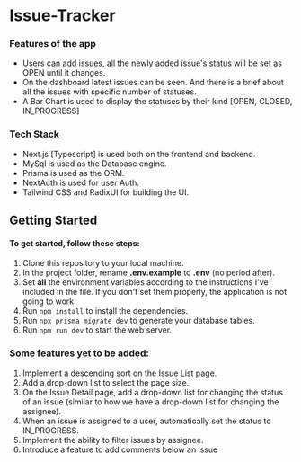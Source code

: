 # Issue-Tracker

### Features of the app

- Users can add issues, all the newly added issue's status will be set as OPEN until it changes.
- On the dashboard latest issues can be seen. And there is a brief about all the issues with specific number of statuses.
- A Bar Chart is used to display the statuses by their kind [OPEN, CLOSED, IN_PROGRESS]

### Tech Stack

- Next.js [Typescript] is used both on the frontend and backend.
- MySql is used as the Database engine.
- Prisma is used as the ORM.
- NextAuth is used for user Auth.
- Tailwind CSS and RadixUI for building the UI.

## Getting Started

#### To get started, follow these steps:

1. Clone this repository to your local machine.
2. In the project folder, rename **.env.example** to **.env** (no period after).
3. Set **all** the environment variables according to the instructions I've included in the file. If you don't set them properly, the application is not going to work.
4. Run `npm install` to install the dependencies.
5. Run `npx prisma migrate dev` to generate your database tables.
6. Run `npm run dev` to start the web server.

### Some features yet to be added:

1. Implement a descending sort on the Issue List page.
2. Add a drop-down list to select the page size.
3. On the Issue Detail page, add a drop-down list for changing the status of an issue (similar to how we have a drop-down list for changing the assignee).
4. When an issue is assigned to a user, automatically set the status to IN_PROGRESS.
5. Implement the ability to filter issues by assignee.
6. Introduce a feature to add comments below an issue
